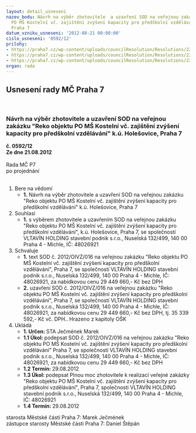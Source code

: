```yaml
---
layout: detail_usneseni
nazev_bodu: Návrh na výběr zhotovitele  a uzavření SOD na veřejnou zakázku "Reko objektu
  PO MŠ Kostelní vč. zajištění zvýšení kapacity pro předškolní vzdělávání" k.ú. Holešovice,
  Praha 7
datum_vzniku_usneseni: '2012-08-21 00:00:00'
cislo_usneseni: '0592/12'
prilohy:
- https://praha7.cz/wp-content/uploads/councilResolution/Resolutions/22598/44-12-sod_praha-7_ms_kostelni_vltavin_holding.doc
- https://praha7.cz/wp-content/uploads/councilResolution/Resolutions/22598/44-12-harmonogram_m%c5%a1_kosteln%c3%ad.xls
- https://praha7.cz/wp-content/uploads/councilResolution/Resolutions/22598/44-12-usnesen%c3%ad_%c4%8d._0527.doc
organ: rada
---
```

<div id="ucUsn_pList" class="usn">
	<span><h2>Usnesení rady MČ Praha 7 </h2>
<br></span><div class="standBody">
<span><h3>Návrh na výběr zhotovitele  a uzavření SOD na veřejnou zakázku "Reko objektu PO MŠ Kostelní vč. zajištění zvýšení kapacity pro předškolní vzdělávání" k.ú. Holešovice, Praha 7</h3></span><div class="center">
		<strong>č. 0592/12</strong><br>
	</div>
<div class="center">
		<strong>Ze dne 21.08.2012</strong><br><br>
	</div>Rada MČ P7<br> po projednání<br><br><ol>
<li>Bere na vědomí<ul><li>
<strong>1.</strong> Návrh na výběr zhotovitele  a uzavření SOD na veřejnou zakázku "Reko objektu PO MŠ Kostelní vč. zajištění zvýšení kapacity pro předškolní vzdělávání" k.ú. Holešovice, Praha 7</li></ul>
</li>
<li>Souhlasí<ul><li>
<strong>1.</strong> s výběrem zhotovitele a uzavřením SOD na veřejnou zakázku "Reko objektu  PO MŠ Kostelní vč. zajištění zvýšení kapacity pro předškolní vzdělávání", k.ú. Holešovice, Praha 7, se společností VLTAVÍN HOLDING stavební podnik s.r.o., Nuselská 132/499, 140 00 Praha 4 - Michle, IČ: 48026921</li></ul>
</li>
<li>Schvaluje<ul>
<li>
<strong>1.</strong> text SOD č. 2012/OIVZ/016 na veřejnou zakázku "Reko objektu PO MŠ Kostelní vč. zajištění zvýšení kapacity pro předškolní vzdělávání", Praha 7, se společností VLTAVÍN HOLDING stavební podnik s.r.o., Nuselská 132/499, 140 00 Praha 4 - Michle, IČ: 48026921, za nabídkovou cenu 29 449 660,- Kč bez DPH</li>
<li>
<strong>2.</strong> uzavření SOD č. 2012/OIVZ/016 na veřejnou zakázku "Reko objektu  PO MŠ Kostelní vč. zajištění zvýšení kapacity pro předškolní vzdělávání",  Praha 7, se společností VLTAVÍN HOLDING stavební podnik s.r.o., Nuselská 132/499, 140 00 Praha 4 - Michle, IČ: 48026921, za nabídkovou cenu  29 449 660,- Kč bez DPH, tj. 35 339 592,- Kč vč. DPH.. Hrazeno z kapitoly OŠK  </li>
</ul>
</li>
<li>Ukládá<ul>
<li>
<strong>1. Určen: </strong>STA Ječmének Marek</li>
<li>
<strong>1.1 Úkol: </strong>podepsat SOD č. 2012/OIVZ/016 na veřejnou zakázku "Reko objektu  PO MŠ Kostelní vč. zajištění zvýšení kapacity pro předškolní vzdělávání" Praha 7, se společností VLTAVÍN HOLDING stavební podnik s.r.o., Nuselská 132/499, 140 00 Praha 4 - Michle, IČ: 48026921, za nabídkovou cenu 29 449 660,- Kč bez DPH</li>
<li>
<strong>1.2 Termín: </strong>29.08.2012</li>
<li>
<strong>1.3 Úkol: </strong>podepsat Plnou moc zhotovitele k realizaci veřejné zakázky "Reko objektu PO MŠ Kostelní vč. zajištění zvýšení kapacity pro předškolní vzdělávání", Praha 7, společnosti VLTAVÍN HOLDING stavební podnik s.r.o.,  Nuselská 132/499, 140 00 Praha 4 - Michle, IČ: 48026921</li>
<li>
<strong>1.4 Termín: </strong>29.08.2012</li>
</ul>
</li>
</ol>starosta Městské části Praha 7: Marek Ječmének<br>zástupce starosty Městské části Praha 7: Daniel Štěpán 
</div>
</div>